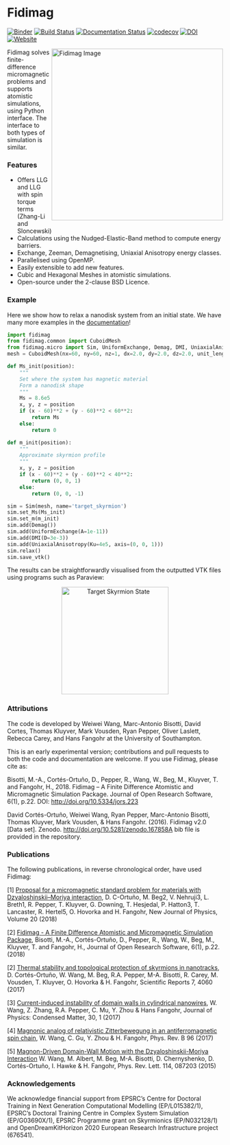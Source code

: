 # Fidimag


[![Binder](https://mybinder.org/badge.svg)](https://mybinder.org/v2/gh/computationalmodelling/fidimag/master)
[![Build Status](https://travis-ci.org/computationalmodelling/fidimag.svg?branch=master)](https://travis-ci.org/computationalmodelling/fidimag)
[![Documentation Status](https://readthedocs.org/projects/fidimag/badge/?version=latest)](http://fidimag.readthedocs.org/en/latest/?badge=latest)
[![codecov](https://codecov.io/gh/computationalmodelling/fidimag/branch/master/graph/badge.svg)](https://codecov.io/gh/computationalmodelling/fidimag)
[![DOI](https://zenodo.org/badge/DOI/10.5281/zenodo.167858.svg)](https://doi.org/10.5281/zenodo.167858)
[![Website](https://img.shields.io/website-up-down-green-red/http/shields.io.svg?label=Fidimag-Website)](http://computationalmodelling.github.io/fidimag/)

<img src="http://computationalmodelling.github.io/fidimag/figs/skyrmion.jpg" alt="Fidimag Image" width="400" align="right">

Fidimag solves finite-difference micromagnetic problems and supports atomistic simulations, using Python interface. The interface to both types of simulation is similar.

### Features
* Offers LLG and LLG with spin torque terms (Zhang-Li and Sloncewski)
* Calculations using the Nudged-Elastic-Band method to compute energy barriers.
* Exchange, Zeeman, Demagnetising, Uniaxial Anisotropy energy classes.
* Parallelised using OpenMP.
* Easily extensible to add new features.
* Cubic and Hexagonal Meshes in atomistic simulations.
* Open-source under the 2-clause BSD Licence.

### Example
Here we show how to relax a nanodisk system from an initial state. We have many more examples in the [documentation](http://fidimag.readthedocs.io/en/latest/?badge=latest)!

```python
import fidimag
from fidimag.common import CuboidMesh
from fidimag.micro import Sim, UniformExchange, Demag, DMI, UniaxialAnisotropy
mesh = CuboidMesh(nx=60, ny=60, nz=1, dx=2.0, dy=2.0, dz=2.0, unit_length=1e-9)

def Ms_init(position):
    """
    Set where the system has magnetic material
    Form a nanodisk shape
    """
    Ms = 8.6e5
    x, y, z = position
    if (x - 60)**2 + (y - 60)**2 < 60**2:
        return Ms
    else:
        return 0

def m_init(position):
    """
    Approximate skyrmion profile
    """
    x, y, z = position
    if (x - 60)**2 + (y - 60)**2 < 40**2:
        return (0, 0, 1)
    else:
        return (0, 0, -1)

sim = Sim(mesh, name='target_skyrmion')
sim.set_Ms(Ms_init)
sim.set_m(m_init)
sim.add(Demag())
sim.add(UniformExchange(A=1e-11))
sim.add(DMI(D=3e-3))
sim.add(UniaxialAnisotropy(Ku=4e5, axis=(0, 0, 1)))
sim.relax()
sim.save_vtk()
```
The results can be straightforwardly visualised from the outputted VTK files using programs such as Paraview:
<p align="center">
<img src="http://computationalmodelling.github.io/fidimag/figs/target.png" alt="Target Skyrmion State" width="250">
</p>




### Attributions 
The code is developed by Weiwei Wang, Marc-Antonio Bisotti, David Cortes, Thomas Kluyver, Mark Vousden, Ryan Pepper, Oliver Laslett, Rebecca Carey, and Hans Fangohr at the University of Southampton.

This is an early experimental version; contributions and pull requests to both the code and documentation are welcome.
If you use Fidimag, please cite as:

Bisotti, M.-A., Cortés-Ortuño, D., Pepper, R., Wang, W., Beg, M., Kluyver, T. and Fangohr, H., 2018. Fidimag – A Finite Difference Atomistic and Micromagnetic Simulation Package. Journal of Open Research Software, 6(1), p.22. DOI: http://doi.org/10.5334/jors.223

David Cortés-Ortuño, Weiwei Wang, Ryan Pepper, Marc-Antonio Bisotti, Thomas Kluyver, Mark Vousden, & Hans Fangohr. (2016). Fidimag v2.0 [Data set]. Zenodo. http://doi.org/10.5281/zenodo.167858A bib file is provided in the repository.

### Publications

The following publications, in reverse chronological order, have used Fidimag:

[1] [Proposal for a micromagnetic standard problem for materials with Dzyaloshinskii–Moriya interaction](http://iopscience.iop.org/article/10.1088/1367-2630/aaea1c), D. C-Ortuño, M. Beg2, V. Nehruji3, L. Breth1, R. Pepper, T. Kluyver, G. Downing, T. Hesjedal, P. Hatton3, T. Lancaster, R. Hertel5, O. Hovorka and H. Fangohr, New Journal of Physics, Volume 20 (2018)

[2] [Fidimag - A Finite Difference Atomistic and Micromagnetic Simulation Package](http://doi.org/10.5334/jors.223), Bisotti, M.-A., Cortés-Ortuño, D., Pepper, R., Wang, W., Beg, M., Kluyver, T. and Fangohr, H., Journal of Open Research Software, 6(1), p.22. (2018)

[2] [Thermal stability and topological protection of skyrmions in nanotracks](https://www.nature.com/articles/s41598-017-03391-8), D. Cortés-Ortuño, W. Wang, M. Beg, R.A. Pepper, M-A. Bisotti, R. Carey, M. Vousden, T. Kluyver, O. Hovorka & H. Fangohr, Scientific Reports 7, 4060 (2017)

[3] [Current-induced instability of domain walls in cylindrical nanowires](http://iopscience.iop.org/article/10.1088/1361-648X/aa9698/meta), W. Wang, Z. Zhang, R.A. Pepper, C. Mu, Y. Zhou & Hans Fangohr, Journal of Physics: Condensed Matter, 30, 1 (2017)

[4] [Magnonic analog of relativistic Zitterbewegung in an antiferromagnetic spin chain](https://journals.aps.org/prb/abstract/10.1103/PhysRevB.96.024430), W. Wang, C. Gu, Y. Zhou & H. Fangohr, Phys. Rev. B 96 (2017)

[5] [Magnon-Driven Domain-Wall Motion with the Dzyaloshinskii-Moriya Interaction](https://journals.aps.org/prl/abstract/10.1103/PhysRevLett.114.087203) W. Wang, M. Albert, M. Beg, M-A. Bisotti, D. Chernyshenko, D. Cortés-Ortuño, I. Hawke & H. Fangohr, Phys. Rev. Lett. 114, 087203 (2015)

### Acknowledgements
We acknowledge financial support from EPSRC’s Centre for Doctoral Training in Next Generation Computational Modelling (EP/L015382/1),  EPSRC’s Doctoral Training Centre in Complex System Simulation (EP/G03690X/1), EPSRC Programme grant on Skyrmionics (EP/N032128/1) and OpenDreamKitHorizon 2020 European Research Infrastructure project (676541).
